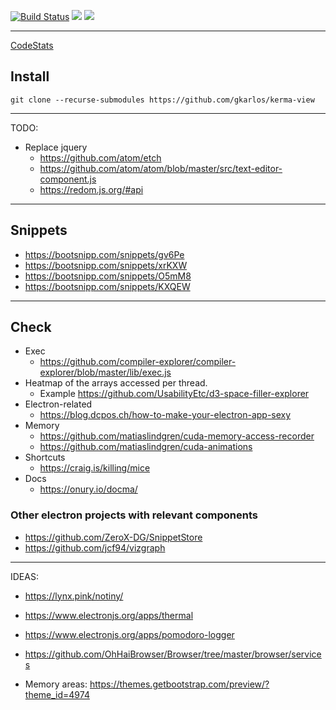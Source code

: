 [![Build Status](https://travis-ci.com/gkarlos/kerma-view.svg?branch=master)](https://travis-ci.com/gkarlos/kerma-view)
[![](https://tokei.rs/b1/github/gkarlos/kerma-view?category=code)](https://github.com/gkarlos/kerma-view/blob/gh-pages/STATS.md)
[![](https://tokei.rs/b1/github/gkarlos/kerma-view?category=files)](https://github.com/gkarlos/kerma-view/blob/gh-pages/STATS.md)

------

[CodeStats](https://github.com/gkarlos/kerma-view/blob/gh-pages/STATS.md)

## Install

`git clone --recurse-submodules https://github.com/gkarlos/kerma-view`

------

TODO:
- Replace jquery
    - https://github.com/atom/etch
    - https://github.com/atom/atom/blob/master/src/text-editor-component.js
    - https://redom.js.org/#api
------
## Snippets
- https://bootsnipp.com/snippets/gv6Pe
- https://bootsnipp.com/snippets/xrKXW
- https://bootsnipp.com/snippets/O5mM8
- https://bootsnipp.com/snippets/KXQEW

-----
## Check
- Exec 
    - https://github.com/compiler-explorer/compiler-explorer/blob/master/lib/exec.js
- Heatmap of the arrays accessed per thread. 
    - Example https://github.com/UsabilityEtc/d3-space-filler-explorer
- Electron-related 
    - https://blog.dcpos.ch/how-to-make-your-electron-app-sexy
- Memory 
    - https://github.com/matiaslindgren/cuda-memory-access-recorder
    - https://github.com/matiaslindgren/cuda-animations
- Shortcuts
    - https://craig.is/killing/mice
- Docs
    - https://onury.io/docma/


### Other electron projects with relevant components
- https://github.com/ZeroX-DG/SnippetStore
- https://github.com/jcf94/vizgraph
------
IDEAS:
- https://lynx.pink/notiny/
- https://www.electronjs.org/apps/thermal
- https://www.electronjs.org/apps/pomodoro-logger

- https://github.com/OhHaiBrowser/Browser/tree/master/browser/services

- Memory areas: https://themes.getbootstrap.com/preview/?theme_id=4974

